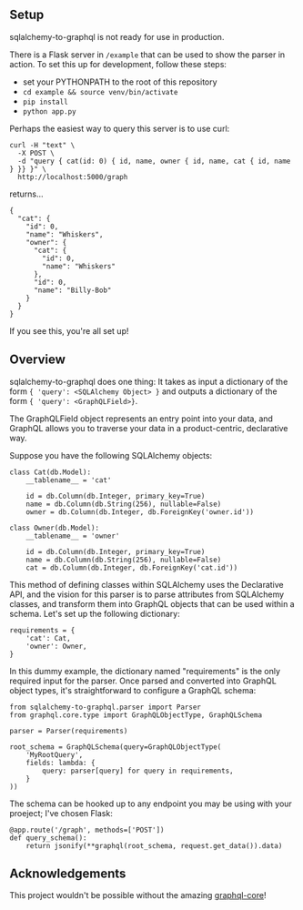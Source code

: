 ## Setup

sqlalchemy-to-graphql is not ready for use in production.

There is a Flask server in `/example` that can be used to show the parser in action. To set this up for development, follow these steps:
* set your PYTHONPATH to the root of this repository
* `cd example && source venv/bin/activate`
* `pip install`
* `python app.py`

Perhaps the easiest way to query this server is to use curl:

```
curl -H "text" \
  -X POST \
  -d "query { cat(id: 0) { id, name, owner { id, name, cat { id, name } }} }" \
  http://localhost:5000/graph
```

returns...

```
{
  "cat": {
    "id": 0,
    "name": "Whiskers",
    "owner": {
      "cat": {
        "id": 0,
        "name": "Whiskers"
      },
      "id": 0,
      "name": "Billy-Bob"
    }
  }
}
```

If you see this, you're all set up!

## Overview

sqlalchemy-to-graphql does one thing: It takes as input a dictionary of the form ```{ 'query': <SQLAlchemy Object> }``` and outputs a dictionary of the form ```{ 'query': <GraphQLField>}```.

The GraphQLField object represents an entry point into your data, and GraphQL allows you to traverse your data in a product-centric, declarative way.

Suppose you have the following SQLAlchemy objects:

```
class Cat(db.Model):
    __tablename__ = 'cat'

    id = db.Column(db.Integer, primary_key=True)
    name = db.Column(db.String(256), nullable=False)
    owner = db.Column(db.Integer, db.ForeignKey('owner.id'))

class Owner(db.Model):
    __tablename__ = 'owner'

    id = db.Column(db.Integer, primary_key=True)
    name = db.Column(db.String(256), nullable=False)
    cat = db.Column(db.Integer, db.ForeignKey('cat.id'))
```

This method of defining classes within SQLAlchemy uses the Declarative API, and the vision for this parser is to parse attributes from SQLAlchemy classes, and transform them into GraphQL objects that can be used within a schema. Let's set up the following dictionary:

```
requirements = {
    'cat': Cat,
    'owner': Owner,
}
```

In this dummy example, the dictionary named "requirements" is the only required input for the parser. Once parsed and converted into GraphQL object types, it's straightforward to configure a GraphQL schema:

```
from sqlalchemy-to-graphql.parser import Parser
from graphql.core.type import GraphQLObjectType, GraphQLSchema

parser = Parser(requirements)

root_schema = GraphQLSchema(query=GraphQLObjectType(
    'MyRootQuery',
    fields: lambda: {
        query: parser[query] for query in requirements,
    }
))
```

The schema can be hooked up to any endpoint you may be using with your proeject; I've chosen Flask:

```
@app.route('/graph', methods=['POST'])
def query_schema():
    return jsonify(**graphql(root_schema, request.get_data()).data)
```

## Acknowledgements

This project wouldn't be possible without the amazing [graphql-core](https://github.com/graphql-python/graphql-core)!

